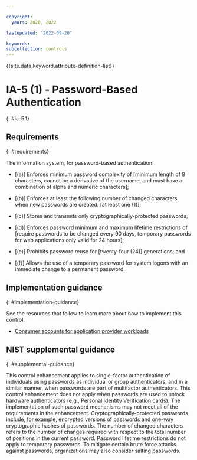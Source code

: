 ```yaml
---

copyright:
  years: 2020, 2022

lastupdated: "2022-09-20"

keywords: 
subcollection: controls
---
```


{{site.data.keyword.attribute-definition-list}}

# IA-5 (1) - Password-Based Authentication
{: #ia-5.1}

## Requirements
{: #requirements}

The information system, for password-based authentication:

- \[(a)\] Enforces minimum password complexity of [minimum length of 8 characters, cannot be a derivative of the username, and must have a combination of alpha and numeric characters];

- \[(b)\] Enforces at least the following number of changed characters when new passwords are created: [at least one (1)];

- \[(c)\] Stores and transmits only cryptographically-protected passwords;

- \[(d)\] Enforces password minimum and maximum lifetime restrictions of [require passwords to be changed every 90 days, temporary passwords for web applications only valid for 24 hours];

- \[(e)\] Prohibits password reuse for [twenty-four (24)] generations; and

- \[(f)\] Allows the use of a temporary password for system logons with an immediate change to a permanent password.

## Implementation guidance
{: #implementation-guidance}

See the resources that follow to learn more about how to implement this control.

- [Consumer accounts for application provider workloads](/docs/framework-financial-services?topic=framework-financial-services-shared-account-consumer)

## NIST supplemental guidance
{: #supplemental-guidance}

This control enhancement applies to single-factor authentication of individuals using passwords as individual or group authenticators, and in a similar manner, when passwords are part of multifactor authenticators. This control enhancement does not apply when passwords are used to unlock hardware authenticators (e.g., Personal Identity Verification cards). The implementation of such password mechanisms may not meet all of the requirements in the enhancement. Cryptographically-protected passwords include, for example, encrypted versions of passwords and one-way cryptographic hashes of passwords. The number of changed characters refers to the number of changes required with respect to the total number of positions in the current password. Password lifetime restrictions do not apply to temporary passwords. To mitigate certain brute force attacks against passwords, organizations may also consider salting passwords.

